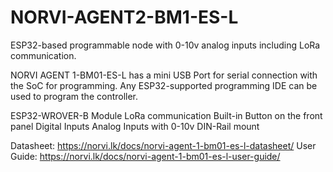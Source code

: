 # NORVI-AGENT2-BM1-ES-L
ESP32-based programmable node with 0-10v analog inputs including LoRa communication.

NORVI AGENT 1-BM01-ES-L has a mini USB Port for serial connection with the SoC for programming. 
Any ESP32-supported programming IDE can be used to program the controller.

ESP32-WROVER-B Module
LoRa communication
Built-in Button on the front panel
Digital Inputs
Analog Inputs with 0-10v
DIN-Rail mount

Datasheet:   https://norvi.lk/docs/norvi-agent-1-bm01-es-l-datasheet/
User Guide:  https://norvi.lk/docs/norvi-agent-1-bm01-es-l-user-guide/
